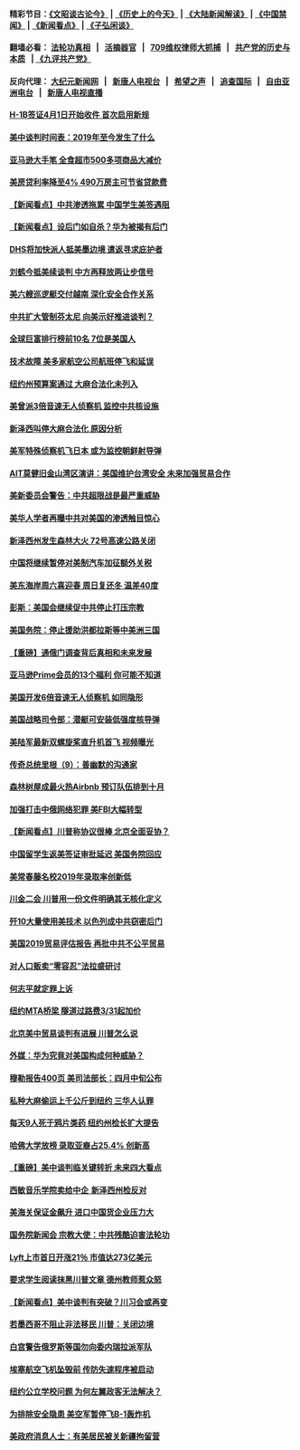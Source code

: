 #### 精彩节目：[《文昭谈古论今》](http://134.209.198.168/wenzhao) | [《历史上的今天》](http://134.209.198.168/today-in-history) | [《大陆新闻解读》](http://134.209.198.168/ntdtv-comedy) | [《中国禁闻》](http://134.209.198.168/ntdtv-news) | [《新闻看点》](http://134.209.198.168/news-insight) | [《子弘闲谈》](http://134.209.198.168/zihongxiantan/) 

  #### 翻墙必看： [法轮功真相](http://134.209.198.168:10000/videos/truth.html) &nbsp;&nbsp;|&nbsp;&nbsp; [活摘器官](http://134.209.198.168:10000/videos/res/Organs/) &nbsp;&nbsp;|&nbsp;&nbsp; [709维权律师大抓捕](http://134.209.198.168:10000/videos/709/) &nbsp;&nbsp;|&nbsp;&nbsp; [共产党的历史与本质](http://134.209.198.168:10000/videos/ccp.html) &nbsp;&nbsp;| [《九评共产党》](http://134.209.198.168:10000/videos/jiuping/) 

#### 反向代理： [大纪元新闻网](http://134.209.198.168:10080/) &nbsp;&nbsp;|&nbsp;&nbsp; [新唐人电视台](http://134.209.198.168:8000/) &nbsp;&nbsp;|&nbsp;&nbsp; [希望之声](http://134.209.198.168:8200/) &nbsp;&nbsp;|&nbsp;&nbsp; [追查国际](http://134.209.198.168:10010/) &nbsp;&nbsp;|&nbsp;&nbsp; [自由亚洲电台](http://134.209.198.168:9800/) &nbsp;&nbsp;|&nbsp;&nbsp; [新唐人电视直播](http://134.209.198.168/) 

#### [H-1B签证4月1日开始收件 首次启用新规](../pages/nsc412/n11156441.md?t=04020636) 

#### [美中谈判时间表：2019年至今发生了什么](../pages/nsc412/n11156116.md?t=04020636) 

#### [亚马逊大手笔 全食超市500多项商品大减价](../pages/nsc412/n11156281.md?t=04020636) 

#### [美房贷利率降至4% 490万房主可节省贷款费](../pages/nsc412/n11155963.md?t=04020636) 

#### [【新闻看点】中共渗透拖累 中国学生美签遇阻](../pages/nsc412/n11155955.md?t=04020636) 

#### [【新闻看点】设后门如自杀？华为被揭有后门](../pages/nsc412/n11155722.md?t=04020636) 

#### [DHS将加快派人抵美墨边境 遣返寻求庇护者](../pages/nsc412/n11155878.md?t=04020636) 

#### [刘鹤今抵美续谈判 中方再释放两让步信号](../pages/nsc412/n11155920.md?t=04020636) 

#### [美六艘巡逻艇交付越南 深化安全合作关系](../pages/nsc412/n11155740.md?t=04020636) 

#### [中共扩大管制芬太尼 向美示好推进谈判？](../pages/nsc412/n11155762.md?t=04020636) 

#### [全球巨富排行榜前10名 7位是美国人](../pages/nsc412/n11155641.md?t=04020636) 

#### [技术故障 美多家航空公司航班停飞和延误](../pages/nsc412/n11155658.md?t=04020636) 

#### [纽约州预算案通过 大麻合法化未列入](../pages/nsc412/n11155338.md?t=04020636) 

#### [美曾派3倍音速无人侦察机 监控中共核设施](../pages/nsc412/n11155218.md?t=04020636) 

#### [新泽西叫停大麻合法化 原因分析](../pages/nsc412/n11155324.md?t=04020636) 

#### [美军特殊侦察机飞日本 或为监控朝鲜射导弹](../pages/nsc412/n11154756.md?t=04020636) 

#### [AIT莫健旧金山湾区演讲：美国维护台湾安全 未来加强贸易合作](../pages/nsc412/n11154656.md?t=04020636) 

#### [美新委员会警告：中共超限战是最严重威胁](../pages/nsc412/n11153754.md?t=04020636) 

#### [美华人学者再曝中共对美国的渗透触目惊心](../pages/nsc412/n11150248.md?t=04020636) 

#### [新泽西州发生森林大火 72号高速公路关闭](../pages/nsc412/n11153542.md?t=04020636) 

#### [中国将继续暂停对美制汽车加征额外关税](../pages/nsc412/n11153472.md?t=04020636) 

#### [美东海岸周六喜迎春 周日复还冬 温差40度](../pages/nsc412/n11153370.md?t=04020636) 

#### [彭斯：美国会继续促中共停止打压宗教](../pages/nsc412/n11153230.md?t=04020636) 

#### [美国务院：停止援助洪都拉斯等中美洲三国](../pages/nsc412/n11152947.md?t=04020636) 

#### [【重磅】通俄门调查背后真相和未来发展](../pages/nsc412/n11149763.md?t=04020636) 

#### [亚马逊Prime会员的13个福利 你可能不知道](../pages/nsc412/n11110603.md?t=04020636) 

#### [美国开发6倍音速无人侦察机 如同隐形](../pages/nsc412/n11152824.md?t=04020636) 

#### [美国战略司令部：潜艇可安装低强度核导弹](../pages/nsc412/n11152538.md?t=04020636) 

#### [美陆军最新双螺旋桨直升机首飞 视频曝光](../pages/nsc412/n11142593.md?t=04020636) 

#### [传奇总统里根（9）：善幽默的沟通家](../pages/nsc412/n11151700.md?t=04020636) 

#### [森林树屋成最火热Airbnb 预订队伍排到十月](../pages/nsc412/n11151820.md?t=04020636) 

#### [加强打击中俄网络犯罪 美FBI大幅转型](../pages/nsc412/n11151611.md?t=04020636) 

#### [【新闻看点】川普称协议很棒 北京全面妥协？](../pages/nsc412/n11151468.md?t=04020636) 

#### [中国留学生返美签证审批延迟 美国务院回应](../pages/nsc412/n11151314.md?t=04020636) 

#### [美常春藤名校2019年录取率创新低](../pages/nsc412/n11151277.md?t=04020636) 

#### [川金二会 川普用一份文件明确其无核化定义](../pages/nsc412/n11151140.md?t=04020636) 

#### [歼10大量使用美技术 以色列成中共窃密后门](../pages/nsc412/n11143429.md?t=04020636) 

#### [美国2019贸易评估报告 再批中共不公平贸易](../pages/nsc412/n11150818.md?t=04020636) 

#### [对人口贩卖“零容忍”法拉盛研讨](../pages/nsc412/n11150877.md?t=04020636) 

#### [何志平就定罪上诉](../pages/nsc412/n11150869.md?t=04020636) 

#### [纽约MTA桥梁 隧道过路费3/31起加价](../pages/nsc412/n11150854.md?t=04020636) 

#### [北京美中贸易谈判有进展 川普怎么说](../pages/nsc412/n11150224.md?t=04020636) 

#### [外媒：华为究竟对美国构成何种威胁？](../pages/nsc412/n11149562.md?t=04020636) 

#### [穆勒报告400页 美司法部长：四月中旬公布](../pages/nsc412/n11150091.md?t=04020636) 

#### [私种大麻偷运上千公斤到纽约 三华人认罪](../pages/nsc412/n11148686.md?t=04020636) 

#### [每天9人死于鸦片类药 纽约州检长扩大提告](../pages/nsc412/n11148700.md?t=04020636) 

#### [哈佛大学放榜 录取亚裔占25.4% 创新高](../pages/nsc412/n11149841.md?t=04020636) 

#### [【重磅】美中谈判临关键转折 未来四大看点](../pages/nsc412/n11149718.md?t=04020636) 

#### [西敏音乐学院卖给中企 新泽西州检反对](../pages/nsc412/n11149680.md?t=04020636) 

#### [美海关保证金飙升 进口中国货企业压力大](../pages/nsc412/n11149090.md?t=04020636) 

#### [国务院新闻会 宗教大使：中共残酷迫害法轮功](../pages/nsc412/n11149870.md?t=04020636) 

#### [Lyft上市首日开涨21％ 市值达273亿美元](../pages/nsc412/n11149695.md?t=04020636) 

#### [要求学生阅读抹黑川普文章 德州教师惹众怒](../pages/nsc412/n11149736.md?t=04020636) 

#### [【新闻看点】美中谈判有突破？川习会或再变](../pages/nsc412/n11149469.md?t=04020636) 

#### [若墨西哥不阻止非法移民 川普：关闭边境](../pages/nsc412/n11149488.md?t=04020636) 

#### [白宫警告俄罗斯等国勿向委内瑞拉派军队](../pages/nsc412/n11149658.md?t=04020636) 

#### [埃塞航空飞机坠毁前 传防失速程序被启动](../pages/nsc412/n11149281.md?t=04020636) 

#### [纽约公立学校问题 为何左翼政客无法解决？](../pages/nsc412/n11148665.md?t=04020636) 

#### [为排除安全隐患 美空军暂停飞B-1轰炸机](../pages/nsc412/n11149312.md?t=04020636) 

#### [美政府消息人士：有美居民被关新疆拘留营](../pages/nsc412/n11149339.md?t=04020636) 

